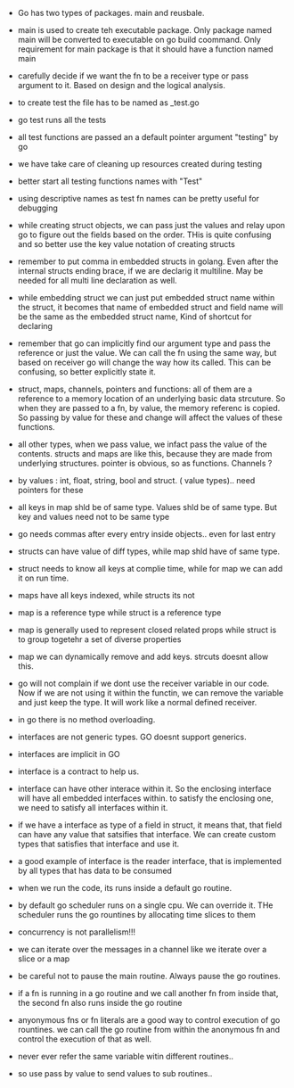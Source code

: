 - Go has two types of packages. main and reusbale. 
- main is used to create teh executable package. Only package named main will be converted to executable on go build coommand. Only requirement for main package is that it should have a function named main

- carefully decide if we want the fn to be a receiver type or pass argument to it. Based on design and the logical analysis.

- to create test the file has to be named as _test.go

- go test runs all the tests 

- all test functions are passed an a default pointer argument "testing" by go

- we have take care of cleaning up resources created during testing

- better start all testing functions names with "Test"

- using descriptive names as test fn names can be pretty useful for debugging

- while creating struct objects, we can pass just the values and relay upon go to figure out the fields based on the order. THis is quite confusing and so better use the key value notation of creating structs

- remember to put comma in embedded structs in golang. Even after the internal structs ending brace, if we are declarig it multiline. May be needed for all multi line declaration as well. 

- while embedding struct we can just put embedded struct name within the struct, it becomes that name of embedded struct and field name will be the same as the embedded struct name, Kind of shortcut for declaring

- remember that go can implicitly find our argument type and pass the reference or just the value. We can call the fn using the same way, but based on receiver go will change the way how its called. This can be confusing, so better explicitly state it.

- struct, maps, channels, pointers and functions: all of them are a reference to a memory location of an underlying basic data strcuture. So when they are passed to a fn, by value, the memory referenc is copied. So passing by value for these and change will affect the values of these functions.

- all other types, when we pass value, we infact pass the value of the contents. structs and maps are like this, because they are made from underlying structures. pointer is obvious, so as functions. Channels ?

- by values : int, float, string, bool and struct. ( value types).. need pointers for these

- all keys in map shld be of same type. Values shld be of same type. But key and values need not to be same type

- go needs commas after every entry inside objects.. even for last entry

- structs can have value of diff types, while map shld have of same type.
- struct needs to know all keys at complie time, while for map we can add it on run time.
- maps have all keys indexed, while structs its not
- map is a reference type while struct is a reference type
- map is generally used to represent closed related props while struct is to group togetehr a set of diverse properties
- map we can dynamically remove and add keys. strcuts doesnt allow this.

- go will not complain if we dont use the receiver variable in our code. Now if we are not using it within the functin, we can remove the variable and just keep the type. It will work like a normal defined receiver. 


- in go there is no method overloading.

- interfaces are not generic types. GO doesnt support generics.
- interfaces are implicit in GO
- interface is a contract to help us.

- interface can have other interace within it. So the enclosing interface will have all embedded interfaces within. to satisfy the enclosing one, we need to satisfy all interfaces within it.

- if we have a interface as type of a field in struct, it means that, that field can have any value that satsifies that interface. We can create custom types that satisfies that interface and use it.

- a good example of interface is the reader interface, that is implemented by all types that has data to be consumed

- when we run the code, its runs inside a default go routine.

- by default go scheduler runs on a single cpu. We can override it. THe scheduler runs the go rountines by allocating time slices to them

- concurrency is not parallelism!!!

- we can iterate over the messages in a channel like we iterate over a slice or a map 

- be careful not to pause the main routine. Always pause the go routines.

- if a fn is running in a go routine and we call another fn from inside that, the second fn also runs inside the go routine

- anyonymous fns or fn literals are a good way to control execution of go rountines. we can call the go routine from within the anonymous fn and control the execution of that as well.

- never ever refer the same variable witin different routines..
- so use pass by value to send values to sub routines.. 